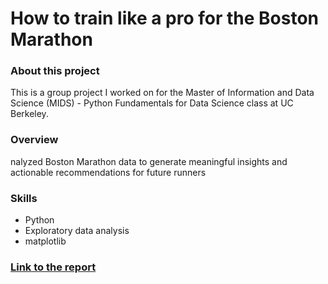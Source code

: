 # How to train like a pro for the Boston Marathon

### About this project
This is a group project I worked on for the Master of Information and Data Science (MIDS) - Python Fundamentals for Data Science class at UC Berkeley.

### Overview
nalyzed Boston Marathon data to generate meaningful insights and actionable recommendations for future runners

### Skills
* Python
* Exploratory data analysis
* matplotlib

### [Link to the report](https://github.com/nobuyamaguchi/w200_final/blob/master/Project%202%20Final%20Report.pdf)
